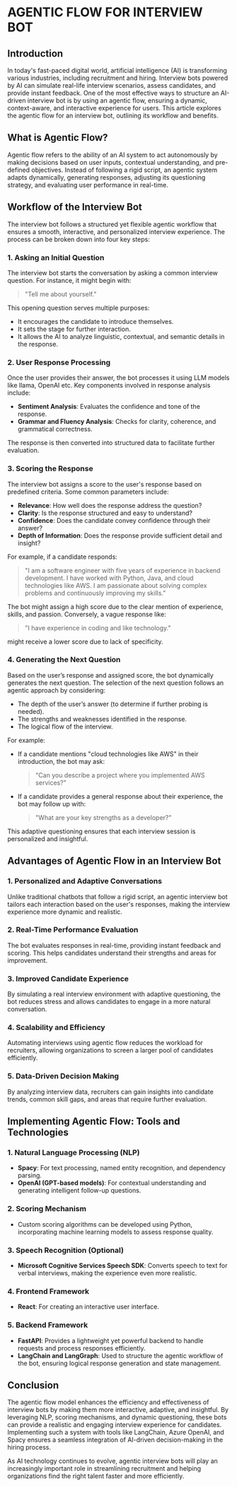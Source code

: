 # AGENTIC FLOW FOR INTERVIEW BOT


## Introduction

In today's fast-paced digital world, artificial intelligence (AI) is transforming various industries, including recruitment and hiring. Interview bots powered by AI can simulate real-life interview scenarios, assess candidates, and provide instant feedback. One of the most effective ways to structure an AI-driven interview bot is by using an agentic flow, ensuring a dynamic, context-aware, and interactive experience for users. This article explores the agentic flow for an interview bot, outlining its workflow and benefits.

## What is Agentic Flow?

Agentic flow refers to the ability of an AI system to act autonomously by making decisions based on user inputs, contextual understanding, and pre-defined objectives. Instead of following a rigid script, an agentic system adapts dynamically, generating responses, adjusting its questioning strategy, and evaluating user performance in real-time.

## Workflow of the Interview Bot

The interview bot follows a structured yet flexible agentic workflow that ensures a smooth, interactive, and personalized interview experience. The process can be broken down into four key steps:

### 1. Asking an Initial Question

The interview bot starts the conversation by asking a common interview question. For instance, it might begin with:

> "Tell me about yourself."

This opening question serves multiple purposes:
- It encourages the candidate to introduce themselves.
- It sets the stage for further interaction.
- It allows the AI to analyze linguistic, contextual, and semantic details in the response.

### 2. User Response Processing

Once the user provides their answer, the bot processes it using LLM models like llama, OpenAI etc. Key components involved in response analysis include:
- **Sentiment Analysis**: Evaluates the confidence and tone of the response.
- **Grammar and Fluency Analysis**: Checks for clarity, coherence, and grammatical correctness.

The response is then converted into structured data to facilitate further evaluation.

### 3. Scoring the Response

The interview bot assigns a score to the user's response based on predefined criteria. Some common parameters include:
- **Relevance**: How well does the response address the question?
- **Clarity**: Is the response structured and easy to understand?
- **Confidence**: Does the candidate convey confidence through their answer?
- **Depth of Information**: Does the response provide sufficient detail and insight?

For example, if a candidate responds:

> "I am a software engineer with five years of experience in backend development. I have worked with Python, Java, and cloud technologies like AWS. I am passionate about solving complex problems and continuously improving my skills."

The bot might assign a high score due to the clear mention of experience, skills, and passion. Conversely, a vague response like:

> "I have experience in coding and like technology."

might receive a lower score due to lack of specificity.

### 4. Generating the Next Question

Based on the user’s response and assigned score, the bot dynamically generates the next question. The selection of the next question follows an agentic approach by considering:
- The depth of the user’s answer (to determine if further probing is needed).
- The strengths and weaknesses identified in the response.
- The logical flow of the interview.

For example:
- If a candidate mentions "cloud technologies like AWS" in their introduction, the bot may ask:
  > "Can you describe a project where you implemented AWS services?"
- If a candidate provides a general response about their experience, the bot may follow up with:
  > "What are your key strengths as a developer?"

This adaptive questioning ensures that each interview session is personalized and insightful.

## Advantages of Agentic Flow in an Interview Bot

### 1. Personalized and Adaptive Conversations
Unlike traditional chatbots that follow a rigid script, an agentic interview bot tailors each interaction based on the user's responses, making the interview experience more dynamic and realistic.

### 2. Real-Time Performance Evaluation
The bot evaluates responses in real-time, providing instant feedback and scoring. This helps candidates understand their strengths and areas for improvement.

### 3. Improved Candidate Experience
By simulating a real interview environment with adaptive questioning, the bot reduces stress and allows candidates to engage in a more natural conversation.

### 4. Scalability and Efficiency
Automating interviews using agentic flow reduces the workload for recruiters, allowing organizations to screen a larger pool of candidates efficiently.

### 5. Data-Driven Decision Making
By analyzing interview data, recruiters can gain insights into candidate trends, common skill gaps, and areas that require further evaluation.

## Implementing Agentic Flow: Tools and Technologies

### 1. **Natural Language Processing (NLP)**
- **Spacy**: For text processing, named entity recognition, and dependency parsing.
- **OpenAI (GPT-based models)**: For contextual understanding and generating intelligent follow-up questions.

### 2. **Scoring Mechanism**
- Custom scoring algorithms can be developed using Python, incorporating machine learning models to assess response quality.

### 3. **Speech Recognition (Optional)**
- **Microsoft Cognitive Services Speech SDK**: Converts speech to text for verbal interviews, making the experience even more realistic.

### 4. **Frontend Framework**
- **React**: For creating an interactive user interface.

### 5. **Backend Framework**
- **FastAPI**: Provides a lightweight yet powerful backend to handle requests and process responses efficiently.
- **LangChain and LangGraph**: Used to structure the agentic workflow of the bot, ensuring logical response generation and state management.

## Conclusion

The agentic flow model enhances the efficiency and effectiveness of interview bots by making them more interactive, adaptive, and insightful. By leveraging NLP, scoring mechanisms, and dynamic questioning, these bots can provide a realistic and engaging interview experience for candidates. Implementing such a system with tools like LangChain, Azure OpenAI, and Spacy ensures a seamless integration of AI-driven decision-making in the hiring process.

As AI technology continues to evolve, agentic interview bots will play an increasingly important role in streamlining recruitment and helping organizations find the right talent faster and more efficiently.

 
